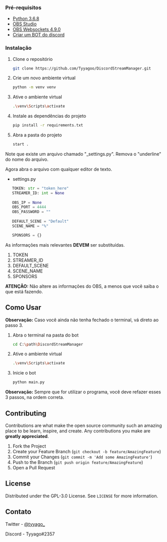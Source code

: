 <!--
*** Thanks for checking out the Best-README-Template. If you have a suggestion
*** that would make this better, please fork the repo and create a pull request
*** or simply open an issue with the tag "enhancement".
*** Thanks again! Now go create something AMAZING! :D
***
***
***
*** To avoid retyping too much info. Do a search and replace for the following:
*** Tyyagoo, DiscordStreamManager, tyyago_, email, Discord Stream Manager, project_description
-->



<!-- PROJECT SHIELDS -->
<!--
*** I'm using markdown "reference style" links for readability.
*** Reference links are enclosed in brackets [ ] instead of parentheses ( ).
*** See the bottom of this document for the declaration of the reference variables
*** for contributors-url, forks-url, etc. This is an optional, concise syntax you may use.
*** https://www.markdownguide.org/basic-syntax/#reference-style-links
-->


### Pré-requisitos

* [Python 3.6.8](https://www.python.org/downloads/release/python-368/)
* [OBS Studio](https://obsproject.com/pt-br/download)
* [OBS Websockets 4.9.0](https://github.com/Palakis/obs-websocket/releases)
* [Criar um BOT do discord](https://github.com/reactiflux/discord-irc/wiki/Creating-a-discord-bot-&-getting-a-token)

### Instalação

1. Clone o repositório
   ```sh
   git clone https://github.com/Tyyagoo/DiscordStreamManager.git
   ```
2. Crie um novo ambiente virtual
   ```sh
   python -m venv venv
   ```
3. Ative o ambiente virtual
   ```sh
   .\venv\Scripts\activate
   ```
4. Instale as dependências do projeto
   ```sh
   pip install -r requirements.txt
   ```
5. Abra a pasta do projeto
   ```sh
   start .
   ```

Note que existe um arquivo chamado "_settings.py". Remova o "underline" do nome do arquivo.

Agora abra o arquivo com qualquer editor de texto.
* settings.py
```python
   TOKEN: str = "token_here"
   STREAMER_ID: int = None
   
   OBS_IP = None
   OBS_PORT = 4444
   OBS_PASSWORD = ""
   
   DEFAULT_SCENE = "Default"
   SCENE_NAME = "%"

   SPONSORS = {}
   ```

As informações mais relevantes **DEVEM** ser substituídas.
1. TOKEN
2. STREAMER_ID
3. DEFAULT_SCENE
4. SCENE_NAME
5. SPONSORS

**ATENÇÃO:** Não altere as informações do OBS, a menos que você saiba o que está fazendo.



<!-- USAGE EXAMPLES -->
## Como Usar

**Observação:** Caso você ainda não tenha fechado o terminal, vá direto ao passo 3.

1. Abra o terminal na pasta do bot
    ```sh
    cd C:\path\DiscordStreamManager
    ```
2. Ative o ambiente virtual
   ```sh
   .\venv\Scripts\activate
   ```
2. Inicie o bot
   ```sh
   python main.py
   ```

**Observação:** Sempre que for utilizar o programa, você deve refazer esses 3 passos, na ordem correta.


<!-- CONTRIBUTING -->
## Contributing

Contributions are what make the open source community such an amazing place to be learn, inspire, and create. Any contributions you make are **greatly appreciated**.

1. Fork the Project
2. Create your Feature Branch (`git checkout -b feature/AmazingFeature`)
3. Commit your Changes (`git commit -m 'Add some AmazingFeature'`)
4. Push to the Branch (`git push origin feature/AmazingFeature`)
5. Open a Pull Request



<!-- LICENSE -->
## License

Distributed under the GPL-3.0 License. See `LICENSE` for more information.



<!-- CONTACT -->
## Contato

Twitter - [@tyyago_](https://twitter.com/tyyago_)

Discord - Tyyago#2357
